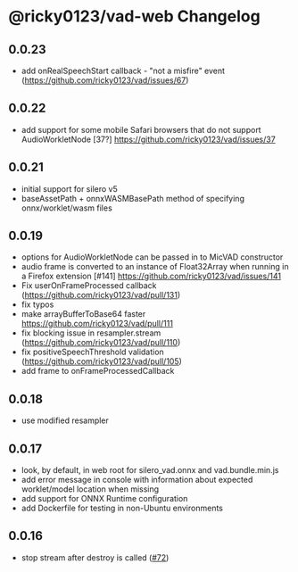 # @ricky0123/vad-web Changelog

## 0.0.23

* add onRealSpeechStart callback - "not a misfire" event (https://github.com/ricky0123/vad/issues/67)

## 0.0.22

* add support for some mobile Safari browsers that do not support AudioWorkletNode [37?] https://github.com/ricky0123/vad/issues/37


## 0.0.21

* initial support for silero v5
* baseAssetPath + onnxWASMBasePath method of specifying onnx/worklet/wasm files

## 0.0.19

* options for AudioWorkletNode can be passed in to MicVAD constructor
* audio frame is converted to an instance of Float32Array when running in a Firefox extension [#141] https://github.com/ricky0123/vad/issues/141
* Fix userOnFrameProcessed callback (https://github.com/ricky0123/vad/pull/131)
* fix typos
* make arrayBufferToBase64 faster https://github.com/ricky0123/vad/pull/111
* fix blocking issue in resampler.stream (https://github.com/ricky0123/vad/pull/110)
* fix positiveSpeechThreshold validation (https://github.com/ricky0123/vad/pull/105)
* add frame to onFrameProcessedCallback

## 0.0.18

* use modified resampler

## 0.0.17

* look, by default, in web root for silero_vad.onnx and vad.bundle.min.js
* add error message in console with information about expected worklet/model location when missing
* add support for ONNX Runtime configuration
* add Dockerfile for testing in non-Ubuntu environments

## 0.0.16

* stop stream after destroy is called ([#72](https://github.com/ricky0123/vad/pull/72))
